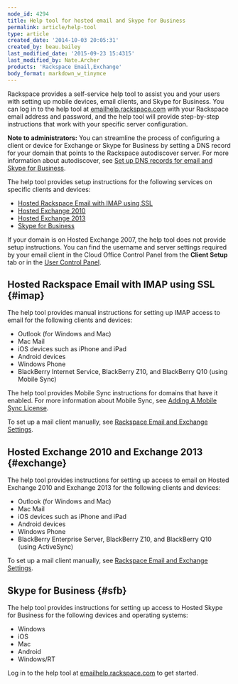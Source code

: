 ```yaml
---
node_id: 4294
title: Help tool for hosted email and Skype for Business
permalink: article/help-tool
type: article
created_date: '2014-10-03 20:05:31'
created_by: beau.bailey
last_modified_date: '2015-09-23 15:4315'
last_modified_by: Nate.Archer
products: 'Rackspace Email,Exchange'
body_format: markdown_w_tinymce
---
```


Rackspace provides a self-service help tool to assist you and your users with setting up mobile devices, email clients, and Skype for Business.  You can log in to the help tool at [emailhelp.rackspace.com](https://emailhelp.rackspace.com/) with your Rackspace email address and password, and the help tool will provide step-by-step instructions that work with your specific server configuration.

**Note to administrators:** You can streamline the process of configuring a client or device for Exchange or Skype for Business by setting a DNS record for your domain that points to the Rackspace autodiscover server.  For more information about autodiscover, see [Set up DNS records for email and Skype for Business](/knowledge_center/article/dns-records-for-email-with-rackspace#Autodiscover).

The help tool provides setup instructions for the following services on specific clients and devices:

- [Hosted Rackspace Email with IMAP using SSL](#imap)
- [Hosted Exchange 2010](#exchange)
- [Hosted Exchange 2013](#exchange)
- [Skype for Business ](#lsfb)

If your domain is on Hosted Exchange 2007, the help tool does not provide setup instructions.  You can find the username and server settings required by your email client in the Cloud Office Control Panel from the **Client Setup** tab or in the [User Control Panel](https://cp.rackspace.com/usercp).

## Hosted Rackspace Email with IMAP using SSL {#imap}

The help tool provides manual instructions for setting up IMAP access to email for the following clients and devices:

- Outlook (for Windows and Mac)
- Mac Mail
- iOS devices such as iPhone and iPad
- Android devices
- Windows Phone
- BlackBerry Internet Service, BlackBerry Z10, and BlackBerry Q10 (using Mobile Sync)

The help tool provides Mobile Sync instructions for domains that have it enabled.  For more information about Mobile Sync, see [Adding A Mobile Sync License](/knowledge_center/article/adding-a-mobile-sync-license).

To set up a mail client manually, see [Rackspace Email and Exchange Settings](/knowledge_center/article/rackspace-email-exchange-settings).

## Hosted Exchange 2010 and Exchange 2013 {#exchange}

The help tool provides instructions for setting up access to email on Hosted Exchange 2010 and Exchange 2013 for the following clients and devices:

- Outlook (for Windows and Mac)
- Mac Mail
- iOS devices such as iPhone and iPad
- Android devices
- Windows Phone
- BlackBerry Enterprise Server, BlackBerry Z10, and BlackBerry Q10 (using ActiveSync)

To set up a mail client manually, see [Rackspace Email and Exchange Settings](/knowledge_center/article/rackspace-email-exchange-settings).

## Skype for Business {#sfb}

The help tool provides instructions for setting up access to Hosted Skype for Business for the following devices and operating systems:

- Windows
- iOS
- Mac
- Android
- Windows/RT

Log in to the help tool at [emailhelp.rackspace.com](https://emailhelp.rackspace.com/) to get started.
